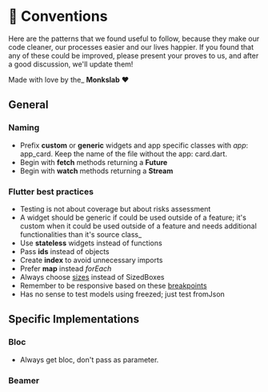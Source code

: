 # 🎯 Conventions

Here are the patterns that we found useful to follow, because they make our code cleaner, our processes easier and our lives happier. If you found that any of these could be improved, please present your proves to us, and after a good discussion, we'll update them!

Made with love by the_ **Monkslab** ❤️

## General

### Naming

- Prefix **custom** or **generic** widgets and app specific classes with _app_: app_card. Keep the name of the file without the app: card.dart.
- Begin with **fetch** methods returning a **Future**
- Begin with **watch** methods returning a **Stream**

### Flutter best practices

- Testing is not about coverage but about risks assessment
- A widget should be generic if could be used outside of a feature; it's custom when it could be used outside of a feature and needs additional functionalities than it's source class_
- Use **stateless** widgets instead of functions
- Pass **ids** instead of objects
- Create **index** to avoid unnecessary imports
- Prefer **map** instead _forEach_
- Always choose [sizes](./lib/src/ui/sizes) instead of SizedBoxes
- Remember to be responsive based on these [breakpoints](./lib/src/ui/breakpoints)
- Has no sense to test models using freezed; just test fromJson

## Specific Implementations

### Bloc

- Always get bloc, don't pass as parameter.

### Beamer
